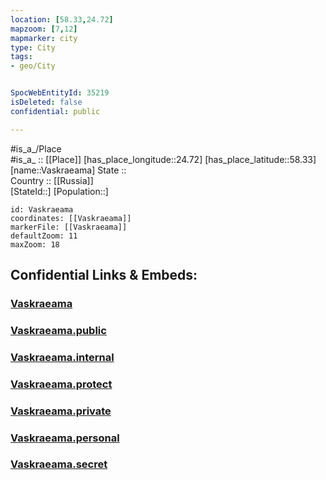```yaml
---
location: [58.33,24.72] 
mapzoom: [7,12] 
mapmarker: city 
type: City
tags:
- geo/City


SpocWebEntityId: 35219
isDeleted: false
confidential: public

---
```

#is_a_/Place  
#is_a_ :: [[Place]] 
[has_place_longitude::24.72] 
[has_place_latitude::58.33] 
[name::Vaskraeama] 
State ::  
Country :: [[Russia]]  
[StateId::] 
[Population::] 



```leaflet
id: Vaskraeama
coordinates: [[Vaskraeama]] 
markerFile: [[Vaskraeama]] 
defaultZoom: 11 
maxZoom: 18
```


## Confidential Links & Embeds: 

### [Vaskraeama](/_Standards/Earth/Continent/Europe/Europe~North/Estonia/Counties~Estonia/Pärnu/City/Vaskraeama.md) 

### [Vaskraeama.public](/_public/Earth/Continent/Europe/Europe~North/Estonia/Counties~Estonia/Pärnu/City/Vaskraeama.public.md) 

### [Vaskraeama.internal](/_internal/Earth/Continent/Europe/Europe~North/Estonia/Counties~Estonia/Pärnu/City/Vaskraeama.internal.md) 

### [Vaskraeama.protect](/_protect/Earth/Continent/Europe/Europe~North/Estonia/Counties~Estonia/Pärnu/City/Vaskraeama.protect.md) 

### [Vaskraeama.private](/_private/Earth/Continent/Europe/Europe~North/Estonia/Counties~Estonia/Pärnu/City/Vaskraeama.private.md) 

### [Vaskraeama.personal](/_personal/Earth/Continent/Europe/Europe~North/Estonia/Counties~Estonia/Pärnu/City/Vaskraeama.personal.md) 

### [Vaskraeama.secret](/_secret/Earth/Continent/Europe/Europe~North/Estonia/Counties~Estonia/Pärnu/City/Vaskraeama.secret.md)

